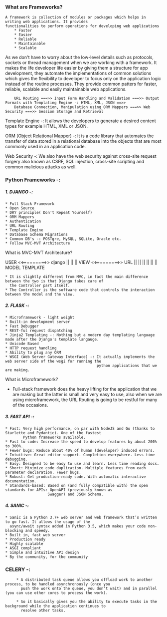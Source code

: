 ### What are Frameworks?
    A framework is collection of modules or packages which helps in writing web applications. It provides
    functionalities to perform operations for developing web applications
        * Faster
        * Easier
        * Reliable
        * Maintainable
        * Scalable
        
As we don't have to worry about the low-level details such as protocols, sockets or thread management when we are
working with a framework. It makes the life developer life easier by giving them a structure for app development,
they automate the implementations of common solutions which gives the flexibility to developer  to focus only on the
application logic instead of the routine processes. They provide common patters for faster, reliable, scalable and
easily maintainable web applications.


        URL Routing ===>> Input Form Handling and Validation ===>> Output Formats with Templating Engine -: HTML, XML, JSON ==>>
        Database Connection, Manipulation using ORM Mappers ===>> Web Security ===>> Session Storage and Retrieval


Template Engine -: It allows the developers to generate a desired content types for example HTML, XML or JSON.

ORM (Object Relational Mapper) -: It is a code library that automates the transfer of data stored in a relational
database into the objects that are most commonly used in an application code.

Web Security -: We also have the web security against cross-site request forgery also known as CSRF, SQL injection,
cross-site scripting and common malicious attacks as well.

### Python Frameworks -:

##### 1. DJANGO -:
    * Full Stack Framework
    * Open Source
    * DRY principle( Don't Repeat Yourself)
    * ORM Mappers
    * Authentication
    * URL Routing
    * Template Engine
    * Database Schema Migrations
    * Common DB's -: POSTgre, MySQL, SQLite, Oracle etc.
    * Follow MVC-MVT Architecture

What is MVC-MVT Architecture?


   USER        <<=========>>      django
                                    ||
                                    ||
                                    ||
      VIEW      <<=========>>      URL
    ||     ||
    ||     ||
    ||     ||
  MODEL  TEMPLATE

    * It is slightly different from MVC, in fact the main difference between the two is that Django takes care of
      the Controller part itself.
    * The Controller is the software code that controls the interaction between the model and the view.


##### 2. FLASK -:
    * Microframework - light weight
    * Built-in development server
    * Fast Debugger
    * REST-ful request dispatching
    * Jinja2 Templating -: Nothing but a modern day templating language made after the Django's template langauge.
    * Unicode Based
    * HTTP request handling
    * Ability to plug any ORM
    * WSGI (Web Server Gateway Interface) -: It actually implements the web server side of the wsgi for running the
                                             python applications that we are making.

What is Microframework?
* Full-stack framework does the heavy lifting for the application that we are making but the latter is small and
  very easy to use, also when we are using microframework, the URL Routing is going to be restful for many of the
  occasions.

##### 3. FAST API -:
    * Fast: Very high performance, on par with NodeJS and Go (thanks to Starlette and Pydantic). One of the fastest
            Python frameworks available.
    * Fast to code: Increase the speed to develop features by about 200% to 300%.
    * Fewer bugs: Reduce about 40% of human (developer) induced errors.
    * Intuitive: Great editor support. Completion everywhere. Less time debugging.
    * Easy: Designed to be easy to use and learn. Less time reading docs.
    * Short: Minimize code duplication. Multiple features from each parameter declaration. Fewer bugs.
    * Robust: Get production-ready code. With automatic interactive documentation.
    * Standards-based: Based on (and fully compatible with) the open standards for APIs: OpenAPI (previously known as
                       Swagger) and JSON Schema.

##### 4. SANIC -: 
    * Sanic is a Python 3.7+ web server and web framework that’s written to go fast. It allows the usage of the 
      async/await syntax added in Python 3.5, which makes your code non-blocking and speedy.
    * Built in, fast web server
    * Production ready
    * Highly scalable
    * ASGI compliant
    * Simple and intuitive API design
    * By the community, for the community


### CELERY -: 
         * A distributed task queue allows you offload work to another process, to be handled asynchronously (once you 
           push the work onto the queue, you don’t wait) and in parallel (you can use other cores to process the work).
         
         * So it basically gives you the ability to execute tasks in the background while the application continues to 
           resolve other tasks.

